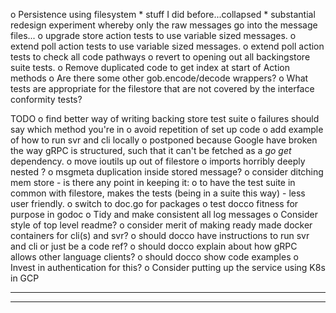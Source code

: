 o  Persistence using filesystem
    *  stuff I did before...collapsed
    *  substantial redesign experiment whereby only the raw messages go
       into the message files...
    o  upgrade store action tests to use variable sized messages.
    o  extend poll action tests to use variable sized messages.
    o  extend poll action tests to check all code pathways 
    o  revert to opening out all backingstore suite tests.
    o  Remove duplicated code to get index at start of Action methods
    o  Are there some other gob.encode/decode wrappers?
    o  What tests are appropriate for the filestore that are not covered by
       the interface conformity tests?


TODO
o  find better way of writing backing store test suite
    o  failures should say which method you're in
    o  avoid repetition of set up code
o  add example of how to run svr and cli locally
    o  postponed because Google have broken the way gRPC is structured, such
       that it can't be fetched as a *go get* dependency.
o  move ioutils up out of filestore
o  imports horribly deeply nested ?
o  msgmeta duplication inside stored message?
o  consider ditching mem store - is there any point in keeping it:
    o  to have the test suite in common with filestore, makes the tests
       (being in a suite this way) - less user friendly.
o  switch to doc.go for packages
o  test docco fitness for purpose in godoc
o  Tidy and make consistent all log messages
o  Consider style of top level readme?
    o  consider merit of making ready made docker containers for cli(s) and svr?
    o  should docco have instructions to run svr and cli or just be a code ref?
    o  should docco explain about how gRPC allows other language clients?
    o  should docco show code examples
o  Invest in authentication for this?
o  Consider putting up the service using K8s in GCP

----------------------------------------------------------------
----------------------------------------------------------------
